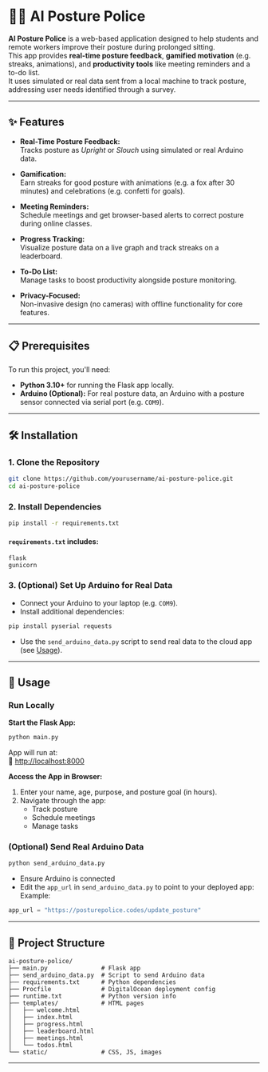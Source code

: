 # 🧘‍♂️ AI Posture Police

**AI Posture Police** is a web-based application designed to help students and remote workers improve their posture during prolonged sitting.  
This app provides **real-time posture feedback**, **gamified motivation** (e.g. streaks, animations), and **productivity tools** like meeting reminders and a to-do list.  
It uses simulated or real data sent from a local machine to track posture, addressing user needs identified through a survey.

---

## ✨ Features

- **Real-Time Posture Feedback:**  
  Tracks posture as *Upright* or *Slouch* using simulated or real Arduino data.

- **Gamification:**  
  Earn streaks for good posture with animations (e.g. a fox after 30 minutes) and celebrations (e.g. confetti for goals).

- **Meeting Reminders:**  
  Schedule meetings and get browser-based alerts to correct posture during online classes.

- **Progress Tracking:**  
  Visualize posture data on a live graph and track streaks on a leaderboard.

- **To-Do List:**  
  Manage tasks to boost productivity alongside posture monitoring.

- **Privacy-Focused:**  
  Non-invasive design (no cameras) with offline functionality for core features.

---

## 📋 Prerequisites

To run this project, you'll need:

- **Python 3.10+** for running the Flask app locally.  
- **Arduino (Optional):** For real posture data, an Arduino with a posture sensor connected via serial port (e.g. `COM9`).

---

## 🛠️ Installation

### 1. Clone the Repository

```bash
git clone https://github.com/yourusername/ai-posture-police.git
cd ai-posture-police
```

### 2. Install Dependencies

```bash
pip install -r requirements.txt
```

#### `requirements.txt` includes:

```
flask
gunicorn
```

### 3. (Optional) Set Up Arduino for Real Data

- Connect your Arduino to your laptop (e.g. `COM9`).
- Install additional dependencies:

```bash
pip install pyserial requests
```

- Use the `send_arduino_data.py` script to send real data to the cloud app (see [Usage](#-usage)).

---

## 🚀 Usage

### Run Locally

**Start the Flask App:**

```bash
python main.py
```

App will run at:  
📍 [http://localhost:8000](http://localhost:8000)

**Access the App in Browser:**

1. Enter your name, age, purpose, and posture goal (in hours).
2. Navigate through the app:
   - Track posture
   - Schedule meetings
   - Manage tasks

### (Optional) Send Real Arduino Data

```bash
python send_arduino_data.py
```

- Ensure Arduino is connected
- Edit the `app_url` in `send_arduino_data.py` to point to your deployed app:  
  Example:

```python
app_url = "https://posturepolice.codes/update_posture"
```

---

## 📂 Project Structure

```
ai-posture-police/
├── main.py               # Flask app
├── send_arduino_data.py  # Script to send Arduino data
├── requirements.txt      # Python dependencies
├── Procfile              # DigitalOcean deployment config
├── runtime.txt           # Python version info
├── templates/            # HTML pages
│   ├── welcome.html
│   ├── index.html
│   ├── progress.html
│   ├── leaderboard.html
│   ├── meetings.html
│   └── todos.html
└── static/               # CSS, JS, images
```

---
